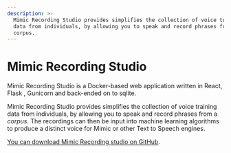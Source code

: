 ```yaml
---
description: >-
  Mimic Recording Studio provides simplifies the collection of voice training
  data from individuals, by allowing you to speak and record phrases from a
  corpus.
---
```


# Mimic Recording Studio

Mimic Recording Studio is a Docker-based web application written in React, Flask , Gunicorn and back-ended on to sqlite.

Mimic Recording Studio provides simplifies the collection of voice training data from individuals, by allowing you to speak and record phrases from a _corpus_. The recordings can then be input into machine learning algorithms to produce a distinct voice for Mimic or other Text to Speech engines.

[You can download Mimic Recording studio on GitHub](https://github.com/MycroftAI/mimic-recording-studio).
